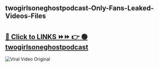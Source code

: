 
 ## twogirlsoneghostpodcast-Only-Fans-Leaked-Videos-Files

# <h2><a href="https://mediaupload.pro?twogirlsoneghostpodcast">🔗 Click to LINKS ⏩⏩ 👉 🟢 twogirlsoneghostpodcast </a></h2>

<a href="https://mediaupload.pro?twogirlsoneghostpodcast" rel="nofollow" data-target="animated-image.originalLink"><img src="https://i.ibb.co.com/xMMVF88/686577567.gif" alt="Viral Video Original" style="max-width: 100%; display: inline-block;" data-target="animated-image.originalImage"></a>